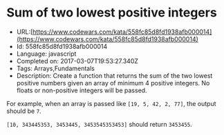 # Sum of two lowest positive integers

 - URL:[https://www.codewars.com/kata/558fc85d8fd1938afb000014](https://www.codewars.com/kata/558fc85d8fd1938afb000014)
 - Id: 558fc85d8fd1938afb000014
 - Language: javascript
 - Completed on: 2017-03-07T19:53:27.340Z
 - Tags: Arrays,Fundamentals
 - Description:
Create a function that returns the sum of the two lowest positive numbers given an array of minimum 4 positive integers. No floats or non-positive integers will be passed.

For example, when an array is passed like `[19, 5, 42, 2, 77]`, the output should be `7`.

`[10, 343445353, 3453445, 3453545353453]` should return `3453455`.

